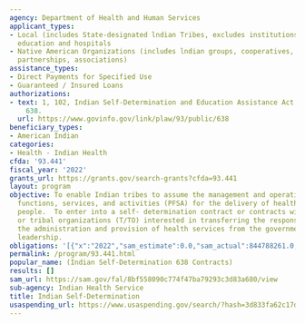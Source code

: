 ```yaml
---
agency: Department of Health and Human Services
applicant_types:
- Local (includes State-designated lndian Tribes, excludes institutions of higher
  education and hospitals
- Native American Organizations (includes lndian groups, cooperatives, corporations,
  partnerships, associations)
assistance_types:
- Direct Payments for Specified Use
- Guaranteed / Insured Loans
authorizations:
- text: 1, 102, Indian Self-Determination and Education Assistance Act. Pub. L. 93,
    638.
  url: https://www.govinfo.gov/link/plaw/93/public/638
beneficiary_types:
- American Indian
categories:
- Health - Indian Health
cfda: '93.441'
fiscal_year: '2022'
grants_url: https://grants.gov/search-grants?cfda=93.441
layout: program
objective: To enable Indian tribes to assume the management and operation of programs,
  functions, services, and activities (PFSA) for the delivery of health care to Indian
  people.  To enter into a self- determination contract or contracts with Indian tribes
  or tribal organizations (T/TO) interested in transferring the responsibility for
  the administration and provision of health services from the government to tribal
  leadership.
obligations: '[{"x":"2022","sam_estimate":0.0,"sam_actual":844788261.0,"usa_spending_actual":844674230.48},{"x":"2023","sam_estimate":892468061.0,"sam_actual":0.0,"usa_spending_actual":891656294.37},{"x":"2024","sam_estimate":853000000.0,"sam_actual":0.0,"usa_spending_actual":1023602471.41}]'
permalink: /program/93.441.html
popular_name: (Indian Self-Determination 638 Contracts)
results: []
sam_url: https://sam.gov/fal/8bf558090c774f47ba79293c3d83a680/view
sub-agency: Indian Health Service
title: Indian Self-Determination
usaspending_url: https://www.usaspending.gov/search/?hash=3d833fa62c17dca59bb141585501c0cb
---
```

